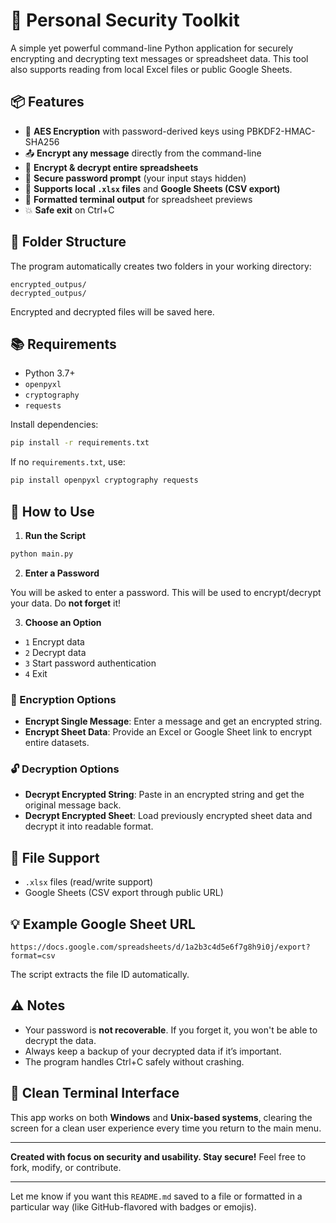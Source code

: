 # 🔐 Personal Security Toolkit

A simple yet powerful command-line Python application for securely encrypting and decrypting text messages or spreadsheet data. This tool also supports reading from local Excel files or public Google Sheets.

## 📦 Features

* 🔑 **AES Encryption** with password-derived keys using PBKDF2-HMAC-SHA256
* 📤 **Encrypt any message** directly from the command-line
* 📄 **Encrypt & decrypt entire spreadsheets**
* 🔐 **Secure password prompt** (your input stays hidden)
* 🧮 **Supports local `.xlsx` files** and **Google Sheets (CSV export)**
* 🧾 **Formatted terminal output** for spreadsheet previews
* 💥 **Safe exit** on Ctrl+C

## 📁 Folder Structure

The program automatically creates two folders in your working directory:

```
encrypted_outpus/
decrypted_outpus/
```

Encrypted and decrypted files will be saved here.

## 📚 Requirements

* Python 3.7+
* `openpyxl`
* `cryptography`
* `requests`

Install dependencies:

```bash
pip install -r requirements.txt
```

If no `requirements.txt`, use:

```bash
pip install openpyxl cryptography requests
```

## 🚀 How to Use

1. **Run the Script**

```bash
python main.py
```

2. **Enter a Password**

You will be asked to enter a password. This will be used to encrypt/decrypt your data. Do **not forget** it!

3. **Choose an Option**

* `1` Encrypt data
* `2` Decrypt data
* `3` Start password authentication
* `4` Exit

### 🔐 Encryption Options

* **Encrypt Single Message**: Enter a message and get an encrypted string.
* **Encrypt Sheet Data**: Provide an Excel or Google Sheet link to encrypt entire datasets.

### 🔓 Decryption Options

* **Decrypt Encrypted String**: Paste in an encrypted string and get the original message back.
* **Decrypt Encrypted Sheet**: Load previously encrypted sheet data and decrypt it into readable format.

## 🔎 File Support

* `.xlsx` files (read/write support)
* Google Sheets (CSV export through public URL)

## 💡 Example Google Sheet URL

```
https://docs.google.com/spreadsheets/d/1a2b3c4d5e6f7g8h9i0j/export?format=csv
```

The script extracts the file ID automatically.

## ⚠️ Notes

* Your password is **not recoverable**. If you forget it, you won't be able to decrypt the data.
* Always keep a backup of your decrypted data if it’s important.
* The program handles Ctrl+C safely without crashing.

## 🧼 Clean Terminal Interface

This app works on both **Windows** and **Unix-based systems**, clearing the screen for a clean user experience every time you return to the main menu.

---

**Created with focus on security and usability. Stay secure!**
Feel free to fork, modify, or contribute.

---

Let me know if you want this `README.md` saved to a file or formatted in a particular way (like GitHub-flavored with badges or emojis).

